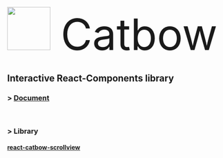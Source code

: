 <img src='https://i.ibb.co/1G0n2X6/catbowlogo.png' style='width:100px;'/> <span style='font-size:100px; margin-left:20px;'>Catbow</sapn>

## Interactive React-Components library

### > [Document](https://catbow.github.io/catbow-docs/)

<br/>

### > Library

#### [react-catbow-scrollview](https://github.com/catbow/react-catbow-scrollview)
